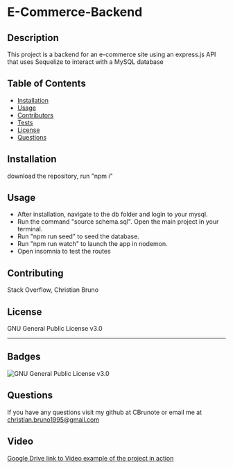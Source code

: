 # E-Commerce-Backend

## Description

This project is a backend for an e-commerce site using an express.js API that uses Sequelize to interact with a MySQL database

## Table of Contents

- [Installation](#installation)
- [Usage](#usage)
- [Contributors](#contributors)
- [Tests](#tests)
- [License](#license)
- [Questions](#questions)

## Installation

download the repository, run "npm i"

## Usage

- After installation, navigate to the db folder and login to your mysql. 
- Run the command "source schema.sql". Open the main project in your terminal.
- Run "npm run seed" to seed the database.
- Run "npm run watch" to launch the app in nodemon.
- Open insomnia to test the routes 

## Contributing

Stack Overflow, Christian Bruno

## License

GNU General Public License v3.0

---

## Badges

![GNU General Public License v3.0](https://img.shields.io/badge/license-GNU%20General%20Public%20License%20v3.0-green)


## Questions

If you have any questions visit my github at CBrunote or email me at christian.bruno1995@gmail.com

## Video

[Google Drive link to Video example of the project in action](https://drive.google.com/file/d/1ZAVbVjRwkWG3qByhi1AcKXmS3oaxPS6_/view)